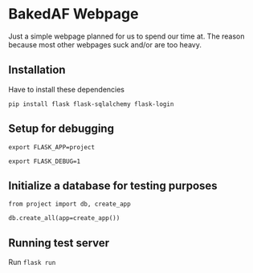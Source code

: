 # BakedAF Webpage
Just a simple webpage planned for us to spend our time at. The reason because most other webpages suck and/or are too heavy.

## Installation
Have to install these dependencies

`pip install flask flask-sqlalchemy flask-login`

## Setup for debugging
`export FLASK_APP=project`

`export FLASK_DEBUG=1`

## Initialize a database for testing purposes
`from project import db, create_app`

`db.create_all(app=create_app())`

## Running test server
Run `flask run`
